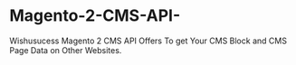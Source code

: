 # Magento-2-CMS-API-
Wishusucess Magento 2 CMS API Offers To get Your CMS Block and CMS Page Data on Other Websites.
